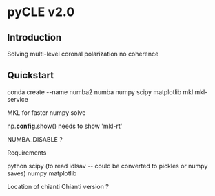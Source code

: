 
# pyCLE v2.0


## Introduction

Solving multi-level coronal polarization no coherence


## Quickstart 

conda create --name numba2 numba numpy scipy matplotlib mkl mkl-service

MKL for faster numpy solve

np.__config__.show()  needs to show 'mkl-rt'

NUMBA_DISABLE ?

Requirements

python
scipy  (to read idlsav -- could be converted to pickles or numpy saves)
numpy
matplotlib

Location of chianti
Chianti version ?

